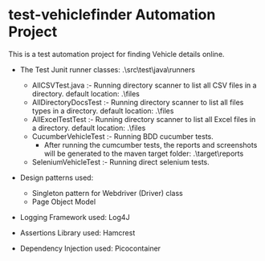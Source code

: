 # test-vehiclefinder Automation Project

This is a test automation project for finding Vehicle details online.

- The Test Junit runner classes: .\src\test\java\runners

   - AllCSVTest.java :- Running directory scanner to list all CSV files in a directory. default location: .\files
   - AllDirectoryDocsTest :- Running directory scanner to list all files types in a directory. default location: .\files
   - AllExcelTestTest :- Running directory scanner to list all Excel files in a directory. default location: .\files
   - CucumberVehicleTest :- Running BDD cucumber tests.
      - After running the cumcumber tests, the reports and screenshots will be generated to the maven target folder:  .\target\reports
   - SeleniumVehicleTest :- Running direct selenium tests. 
   
- Design patterns used:

   - Singleton pattern for Webdriver (Driver) class
   - Page Object Model
           
- Logging Framework used: Log4J

- Assertions Library used: Hamcrest 

- Dependency Injection used: Picocontainer
